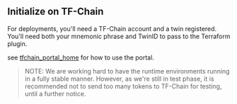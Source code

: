 ## Initialize on TF-Chain

For deployments, you'll need a TF-Chain account and a twin registered. You'll need both your mnemonic phrase and TwinID to pass to the Terraform plugin.

see [tfchain_portal_home](tfchain_portal_home) for how to use the portal.

> NOTE: We are working hard to have the runtime environments running in a fully stable manner. However, as we're still in test phase, it is recommended not to send too many tokens to TF-Chain for testing, until a further notice.



